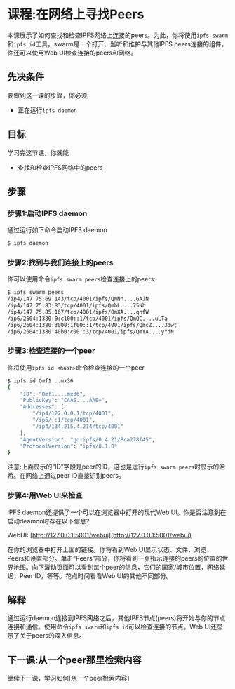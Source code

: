 # 课程:在网络上寻找Peers

本课展示了如何查找和检查IPFS网络上连接的peers。为此，你将使用`ipfs swarm`和`ipfs id`工具。swarm是一个打开、监听和维护与其他IPFS peers连接的组件。你还可以使用Web UI检查连接的peers和网络。

## 先决条件

要做到这一课的步骤，你必须:

* 正在运行`ipfs daemon`

## 目标

学习完这节课，你就能

* 查找和检查IPFS网络中的peers

## 步骤

### 步骤1:启动IPFS daemon

通过运行如下命令启动IPFS daemon

```bash
$ ipfs daemon
```

### 步骤2:找到与我们连接上的peers

你可以使用命令`ipfs swarm peers`检查连接上的peers:

```bash
$ ipfs swarm peers
/ip4/147.75.69.143/tcp/4001/ipfs/QmNn....GAJN
/ip4/147.75.83.83/tcp/4001/ipfs/QmbL....75Nb
/ip4/147.75.85.167/tcp/4001/ipfs/QmXA....qhfW
/ip6/2604:1380:0:c100::1/tcp/4001/ipfs/QmQC....uLTa
/ip6/2604:1380:3000:1f00::1/tcp/4001/ipfs/QmcZ....3dwt
/ip6/2604:1380:40b0:c00::3/tcp/4001/ipfs/QmYA....yYdN
```

### 步骤3:检查连接的一个peer

你将使用`ipfs id <hash>`命令检查连接的一个peer

```bash
$ ipfs id Qmf1...mx36
{
    "ID": "Qmf1....mx36",
    "PublicKey": "CAAS....AAE=",
    "Addresses": [
        "/ip4/127.0.0.1/tcp/4001",
        "/ip6/::1/tcp/4001",
        "/ip4/134.215.4.214/tcp/4001"
    ],
    "AgentVersion": "go-ipfs/0.4.21/8ca278f45",
    "ProtocolVersion": "ipfs/0.1.0"
}
```

注意:上面显示的“ID”字段是peer的ID，这也是运行`ipfs swarm peers`时显示的哈希。在网络上通过peer ID直接识别peers。

### 步骤4:用Web UI来检查

IPFS daemon还提供了一个可以在浏览器中打开的现代Web UI。你是否注意到在启动deamon时存在以下信息?

WebUI: [http://127.0.0.1:5001/webui](http://127.0.0.1:5001/webui)

在你的浏览器中打开上面的链接。你将看到Web UI显示状态、文件、浏览、Peers和设置部分。单击“Peers”部分，你将看到一张指示连接的peers的位置的世界地图。向下滚动页面可以看到每个peer的信息，它们的国家/城市位置，网络延迟，Peer ID，等等。花点时间看看Web UI的其他不同部分。

## 解释

通过运行daemon连接到IPFS网络之后，其他IPFS节点(peers)将开始与你的节点连接和通信。使用命令`ipfs swarm`和`ipfs id`可以检查连接的节点。Web UI还显示了关于peers的深入信息。

## 下一课:从一个peer那里检索内容

继续下一课，学习如何[从一个peer检索内容]

